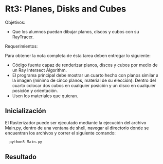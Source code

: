 # Rt3: Planes, Disks and Cubes
Objetivos:

- Que los alumnos puedan dibujar planos, discos y cubos con su RayTracer.

Requerimientos:

Para obtener la nota completa de ésta tarea deben entregar lo siguiente:

- Código fuente capaz de renderizar planos, discos y cubos por medio de un Ray Intersect Algorithm.
- El programa principal debe mostrar un cuarto hecho con planos similar a la imagen (mínimo de cinco planos, material de su elección). Dentro del cuarto colocar dos cubos en cualquier posición y un disco en cualquier posición y orientación.
- Usen los materiales que quieran.


## Inicialización
El Rasterizador puede ser ejecutado mediante la ejecución del archivo Main.py, dentro de una ventana de shell, navegar al directorio donde se encuentran los archivos y correr el siguiente comando:
  ```bash
    python3 Main.py
  ```  

## Resultado

